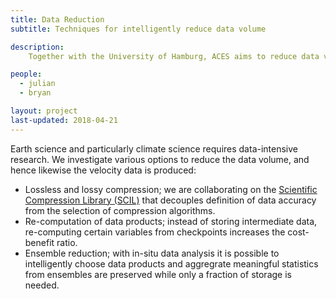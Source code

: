 ```yaml
---
title: Data Reduction
subtitle: Techniques for intelligently reduce data volume

description:
    Together with the University of Hamburg, ACES aims to reduce data volume below 10% of the original data with no recognizable impact on the scientific quality.

people:
  - julian
  - bryan

layout: project
last-updated: 2018-04-21
---
```


Earth science and particularly climate science requires data-intensive research.
We investigate various options to reduce the data volume, and hence likewise the velocity data is produced:
  * Lossless and lossy compression; we are collaborating on the [Scientific Compression Library (SCIL)](https://github.com/JulianKunkel/scil) that decouples definition of data accuracy from the selection of compression algorithms.
  * Re-computation of data products; instead of storing intermediate data, re-computing certain variables from checkpoints increases the cost-benefit ratio.
  * Ensemble reduction; with in-situ data analysis it is possible to intelligently choose data products and aggregrate meaningful statistics from ensembles are preserved while only a fraction of storage is needed.
